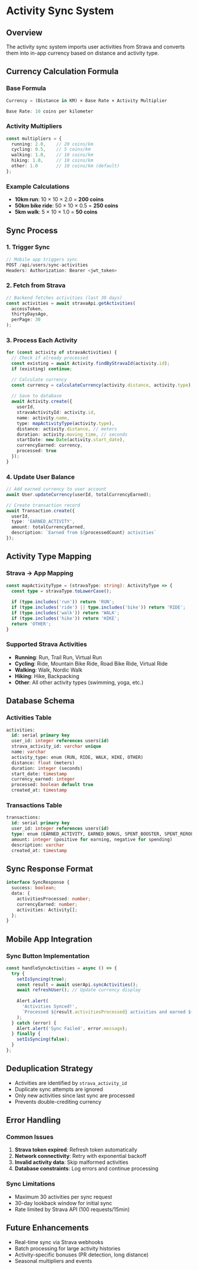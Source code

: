 # Activity Sync System

## Overview
The activity sync system imports user activities from Strava and converts them into in-app currency based on distance and activity type.

## Currency Calculation Formula

### Base Formula
```typescript
Currency = (Distance in KM) × Base Rate × Activity Multiplier

Base Rate: 10 coins per kilometer
```

### Activity Multipliers
```typescript
const multipliers = {
  running: 2.0,    // 20 coins/km
  cycling: 0.5,    // 5 coins/km  
  walking: 1.0,    // 10 coins/km
  hiking: 1.0,     // 10 coins/km
  other: 1.0       // 10 coins/km (default)
};
```

### Example Calculations
- **10km run**: 10 × 10 × 2.0 = **200 coins**
- **50km bike ride**: 50 × 10 × 0.5 = **250 coins**
- **5km walk**: 5 × 10 × 1.0 = **50 coins**

## Sync Process

### 1. Trigger Sync
```typescript
// Mobile app triggers sync
POST /api/users/sync-activities
Headers: Authorization: Bearer <jwt_token>
```

### 2. Fetch from Strava
```typescript
// Backend fetches activities (last 30 days)
const activities = await stravaApi.getActivities(
  accessToken, 
  thirtyDaysAgo,
  perPage: 30
);
```

### 3. Process Each Activity
```typescript
for (const activity of stravaActivities) {
  // Check if already processed
  const existing = await Activity.findByStravaId(activity.id);
  if (existing) continue;

  // Calculate currency
  const currency = calculateCurrency(activity.distance, activity.type);
  
  // Save to database
  await Activity.create({
    userId,
    stravaActivityId: activity.id,
    name: activity.name,
    type: mapActivityType(activity.type),
    distance: activity.distance, // meters
    duration: activity.moving_time, // seconds
    startDate: new Date(activity.start_date),
    currencyEarned: currency,
    processed: true
  });
}
```

### 4. Update User Balance
```typescript
// Add earned currency to user account
await User.updateCurrency(userId, totalCurrencyEarned);

// Create transaction record
await Transaction.create({
  userId,
  type: 'EARNED_ACTIVITY',
  amount: totalCurrencyEarned,
  description: `Earned from ${processedCount} activities`
});
```

## Activity Type Mapping

### Strava → App Mapping
```typescript
const mapActivityType = (stravaType: string): ActivityType => {
  const type = stravaType.toLowerCase();
  
  if (type.includes('run')) return 'RUN';
  if (type.includes('ride') || type.includes('bike')) return 'RIDE';
  if (type.includes('walk')) return 'WALK';
  if (type.includes('hike')) return 'HIKE';
  return 'OTHER';
}
```

### Supported Strava Activities
- **Running**: Run, Trail Run, Virtual Run
- **Cycling**: Ride, Mountain Bike Ride, Road Bike Ride, Virtual Ride
- **Walking**: Walk, Nordic Walk
- **Hiking**: Hike, Backpacking
- **Other**: All other activity types (swimming, yoga, etc.)

## Database Schema

### Activities Table
```sql
activities:
  id: serial primary key
  user_id: integer references users(id)
  strava_activity_id: varchar unique
  name: varchar
  activity_type: enum (RUN, RIDE, WALK, HIKE, OTHER)
  distance: float (meters)
  duration: integer (seconds)
  start_date: timestamp
  currency_earned: integer
  processed: boolean default true
  created_at: timestamp
```

### Transactions Table
```sql
transactions:
  id: serial primary key
  user_id: integer references users(id)
  type: enum (EARNED_ACTIVITY, EARNED_BONUS, SPENT_BOOSTER, SPENT_REROLL)
  amount: integer (positive for earning, negative for spending)
  description: varchar
  created_at: timestamp
```

## Sync Response Format
```typescript
interface SyncResponse {
  success: boolean;
  data: {
    activitiesProcessed: number;
    currencyEarned: number;
    activities: Activity[];
  };
}
```

## Mobile App Integration

### Sync Button Implementation
```typescript
const handleSyncActivities = async () => {
  try {
    setIsSyncing(true);
    const result = await userApi.syncActivities();
    await refreshUser(); // Update currency display
    
    Alert.alert(
      'Activities Synced!',
      `Processed ${result.activitiesProcessed} activities and earned ${result.currencyEarned} coins!`
    );
  } catch (error) {
    Alert.alert('Sync Failed', error.message);
  } finally {
    setIsSyncing(false);
  }
};
```

## Deduplication Strategy
- Activities are identified by `strava_activity_id`
- Duplicate sync attempts are ignored
- Only new activities since last sync are processed
- Prevents double-crediting currency

## Error Handling

### Common Issues
1. **Strava token expired**: Refresh token automatically
2. **Network connectivity**: Retry with exponential backoff
3. **Invalid activity data**: Skip malformed activities
4. **Database constraints**: Log errors and continue processing

### Sync Limitations
- Maximum 30 activities per sync request
- 30-day lookback window for initial sync
- Rate limited by Strava API (100 requests/15min)

## Future Enhancements
- Real-time sync via Strava webhooks
- Batch processing for large activity histories
- Activity-specific bonuses (PR detection, long distance)
- Seasonal multipliers and events